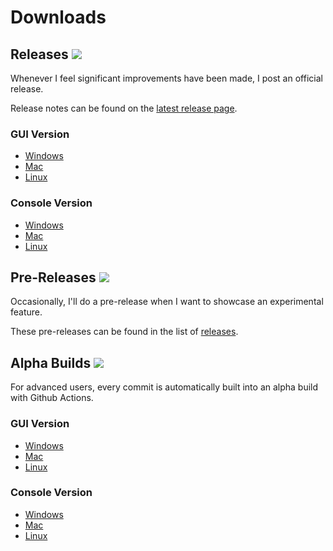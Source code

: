 # Downloads 

## Releases [![](https://img.shields.io/github/v/release/ds5678/AssetRipper)](https://github.com/ds5678/AssetRipper/releases/latest)

Whenever I feel significant improvements have been made, I post an official release. 

Release notes can be found on the [latest release page](https://github.com/ds5678/AssetRipper/releases/latest).

### GUI Version
* [Windows](https://github.com/ds5678/AssetRipper/releases/latest/download/AssetRipperGUI_win64.zip)
* [Mac](https://github.com/ds5678/AssetRipper/releases/latest/download/AssetRipperGUI_mac64.zip)
* [Linux](https://github.com/ds5678/AssetRipper/releases/latest/download/AssetRipperGUI_linux64.zip)

### Console Version
* [Windows](https://github.com/ds5678/AssetRipper/releases/latest/download/AssetRipperConsole_win64.zip)
* [Mac](https://github.com/ds5678/AssetRipper/releases/latest/download/AssetRipperConsole_mac64.zip)
* [Linux](https://github.com/ds5678/AssetRipper/releases/latest/download/AssetRipperConsole_linux64.zip)

## Pre-Releases [![](https://img.shields.io/github/v/release/ds5678/AssetRipper?include_prereleases&label=pre-release)](https://github.com/ds5678/AssetRipper/releases)

Occasionally, I'll do a pre-release when I want to showcase an experimental feature. 

These pre-releases can be found in the list of [releases](https://github.com/ds5678/AssetRipper/releases).

## Alpha Builds [![](https://img.shields.io/github/workflow/status/ds5678/AssetRipper/Publish/master)](https://nightly.link/ds5678/AssetRipper/workflows/publish/master)

For advanced users, every commit is automatically built into an alpha build with Github Actions. 

### GUI Version
* [Windows](https://nightly.link/ds5678/AssetRipper/workflows/publish/master/AssetRipperGUI_win64.zip)
* [Mac](https://nightly.link/ds5678/AssetRipper/workflows/publish/master/AssetRipperGUI_mac64.zip)
* [Linux](https://nightly.link/ds5678/AssetRipper/workflows/publish/master/AssetRipperGUI_linux64.zip)

### Console Version
* [Windows](https://nightly.link/ds5678/AssetRipper/workflows/publish/master/AssetRipperConsole_win64.zip)
* [Mac](https://nightly.link/ds5678/AssetRipper/workflows/publish/master/AssetRipperConsole_mac64.zip)
* [Linux](https://nightly.link/ds5678/AssetRipper/workflows/publish/master/AssetRipperConsole_linux64.zip)